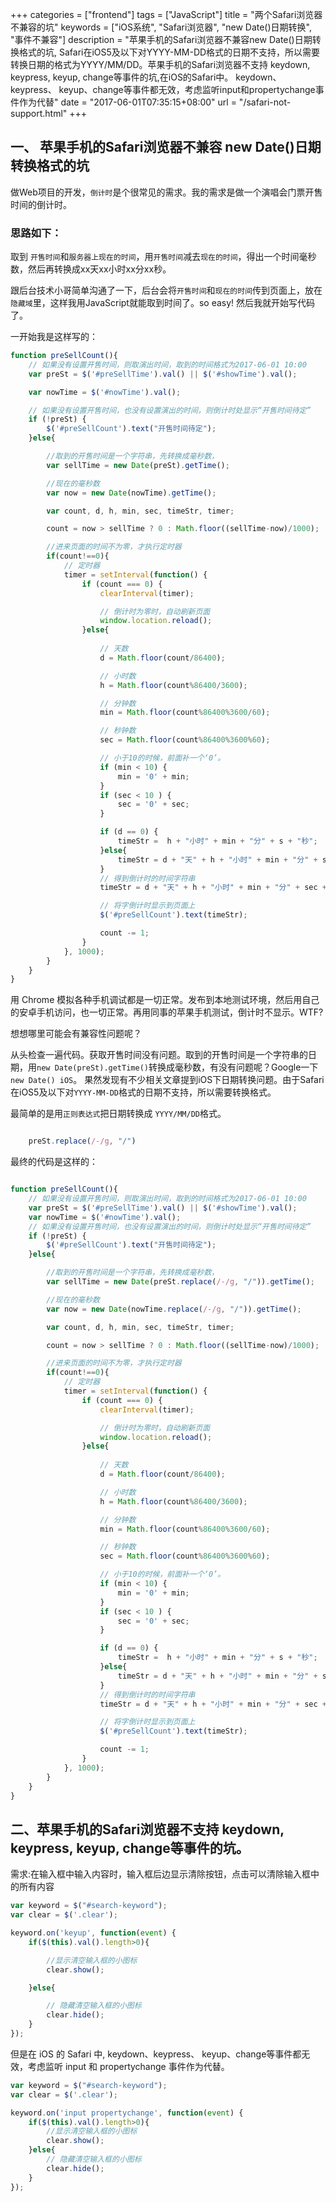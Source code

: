 +++
categories = ["frontend"]
tags = ["JavaScript"]
title = "两个Safari浏览器不兼容的坑"
keywords = ["iOS系统", "Safari浏览器", "new Date()日期转换", "事件不兼容"]
description = "苹果手机的Safari浏览器不兼容new Date()日期转换格式的坑, Safari在iOS5及以下对YYYY-MM-DD格式的日期不支持，所以需要转换日期的格式为YYYY/MM/DD。苹果手机的Safari浏览器不支持 keydown, keypress, keyup, change等事件的坑,在iOS的Safari中。 keydown、keypress、 keyup、change等事件都无效，考虑监听input和propertychange事件作为代替"
date = "2017-06-01T07:35:15+08:00"
url = "/safari-not-support.html"
+++


## 一、 苹果手机的Safari浏览器不兼容  new Date()日期转换格式的坑

做Web项目的开发，`倒计时`是个很常见的需求。我的需求是做一个演唱会门票开售时间的倒计时。

### 思路如下：

取到 `开售时间`和`服务器上现在的时间`，用`开售时间`减去`现在的时间`，得出一个时间毫秒数，然后再转换成xx天xx小时xx分xx秒。

跟后台技术小哥简单沟通了一下，后台会将`开售时间`和`现在的时间`传到页面上，放在`隐藏域`里，这样我用JavaScript就能取到时间了。so easy! 然后我就开始写代码了。

一开始我是这样写的：

```javascript
function preSellCount(){
    // 如果没有设置开售时间，则取演出时间，取到的时间格式为2017-06-01 10:00
    var preSt = $('#preSellTime').val() || $('#showTime').val();  

    var nowTime = $('#nowTime').val();

    // 如果没有设置开售时间，也没有设置演出的时间，则倒计时处显示“开售时间待定”
    if (!preSt) {
        $('#preSellCount').text("开售时间待定");
    }else{

        //取到的开售时间是一个字符串，先转换成毫秒数，
        var sellTime = new Date(preSt).getTime();

        //现在的毫秒数
        var now = new Date(nowTime).getTime();

        var count, d, h, min, sec, timeStr, timer;

        count = now > sellTime ? 0 : Math.floor((sellTime-now)/1000);

        //进来页面的时间不为零，才执行定时器
        if(count!==0){
            // 定时器
            timer = setInterval(function() {
                if (count === 0) {
                    clearInterval(timer);

                    // 倒计时为零时，自动刷新页面
                    window.location.reload();
                }else{
                    
                    // 天数
                    d = Math.floor(count/86400); 

                    // 小时数
                    h = Math.floor(count%86400/3600); 

                    // 分钟数
                    min = Math.floor(count%86400%3600/60); 

                    // 秒钟数
                    sec = Math.floor(count%86400%3600%60);

                    // 小于10的时候，前面补一个‘0’。
                    if (min < 10) {
                        min = '0' + min;
                    }
                    if (sec < 10 ) {
                        sec = '0' + sec;
                    }

                    if (d == 0) {
                        timeStr =  h + "小时" + min + "分" + s + "秒";
                    }else{
                        timeStr = d + "天" + h + "小时" + min + "分" + s + "秒";
                    }
                    // 得到倒计时的时间字符串
                    timeStr = d + "天" + h + "小时" + min + "分" + sec + "秒";

                    // 将字倒计时显示到页面上
                    $('#preSellCount').text(timeStr);

                    count -= 1;
                }
            }, 1000);
        }
    }
}

```

用 Chrome 模拟各种手机调试都是一切正常。发布到本地测试环境，然后用自己的安卓手机访问，也一切正常。再用同事的苹果手机测试，倒计时不显示。WTF?

想想哪里可能会有兼容性问题呢？

从头检查一遍代码。获取开售时间没有问题。取到的开售时间是一个字符串的日期，用`new Date(preSt).getTime()`转换成毫秒数，有没有问题呢？Google一下`new Date() iOS`。
果然发现有不少相关文章提到iOS下日期转换问题。由于Safari在iOS5及以下对`YYYY-MM-DD`格式的日期不支持，所以需要转换格式。

最简单的是用`正则表达式`把日期转换成 `YYYY/MM/DD`格式。

```javascript

    preSt.replace(/-/g, "/")

```

最终的代码是这样的：

```javascript

function preSellCount(){
    // 如果没有设置开售时间，则取演出时间，取到的时间格式为2017-06-01 10:00
    var preSt = $('#preSellTime').val() || $('#showTime').val();  
    var nowTime = $('#nowTime').val();
    // 如果没有设置开售时间，也没有设置演出的时间，则倒计时处显示“开售时间待定”
    if (!preSt) {
        $('#preSellCount').text("开售时间待定");
    }else{

        //取到的开售时间是一个字符串，先转换成毫秒数，
        var sellTime = new Date(preSt.replace(/-/g, "/")).getTime();

        //现在的毫秒数
        var now = new Date(nowTime.replace(/-/g, "/")).getTime();

        var count, d, h, min, sec, timeStr, timer;

        count = now > sellTime ? 0 : Math.floor((sellTime-now)/1000);

        //进来页面的时间不为零，才执行定时器
        if(count!==0){
            // 定时器
            timer = setInterval(function() {
                if (count === 0) {
                    clearInterval(timer);

                    // 倒计时为零时，自动刷新页面
                    window.location.reload();
                }else{
                    
                    // 天数
                    d = Math.floor(count/86400); 

                    // 小时数
                    h = Math.floor(count%86400/3600); 

                    // 分钟数
                    min = Math.floor(count%86400%3600/60); 

                    // 秒钟数
                    sec = Math.floor(count%86400%3600%60);

                    // 小于10的时候，前面补一个‘0’。
                    if (min < 10) {
                        min = '0' + min;
                    }
                    if (sec < 10 ) {
                        sec = '0' + sec;
                    }

                    if (d == 0) {
                        timeStr =  h + "小时" + min + "分" + s + "秒";
                    }else{
                        timeStr = d + "天" + h + "小时" + min + "分" + s + "秒";
                    }
                    // 得到倒计时的时间字符串
                    timeStr = d + "天" + h + "小时" + min + "分" + sec + "秒";

                    // 将字倒计时显示到页面上
                    $('#preSellCount').text(timeStr);

                    count -= 1;
                }
            }, 1000);
        }
    }
}

```


## 二、苹果手机的Safari浏览器不支持  keydown, keypress, keyup, change等事件的坑。

需求:在输入框中输入内容时，输入框后边显示清除按钮，点击可以清除输入框中的所有内容

```javascript
var keyword = $("#search-keyword");
var clear = $('.clear');

keyword.on('keyup', function(event) {
    if($(this).val().length>0){

        //显示清空输入框的小图标
        clear.show();

    }else{

        // 隐藏清空输入框的小图标
        clear.hide();
    }
});

```

但是在 iOS 的 Safari 中, keydown、keypress、 keyup、change等事件都无效，考虑监听 input 和 propertychange 事件作为代替。

```javascript
var keyword = $("#search-keyword");
var clear = $('.clear');

keyword.on('input propertychange', function(event) {
    if($(this).val().length>0){
        //显示清空输入框的小图标
        clear.show();
    }else{
        // 隐藏清空输入框的小图标
        clear.hide();
    }
});

```


